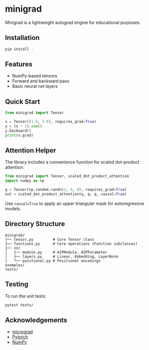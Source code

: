 # minigrad
Minigrad is a lightweight autograd engine for educational purposes.

## Installation
```bash
pip install .
```

## Features
- NumPy-based tensors
- Forward and backward pass
- Basic neural net layers

## Quick Start

```python
from minigrad import Tensor

x = Tensor([1.0, 2.0], requires_grad=True)
y = (x * 2).sum()
y.backward()
print(x.grad)
```

## Attention Helper

The library includes a convenience function for scaled dot-product attention:

```python
from minigrad import Tensor, scaled_dot_product_attention
import numpy as np

q = Tensor(np.random.randn(2, 4, 8), requires_grad=True)
out = scaled_dot_product_attention(q, q, q, causal=True)
```
Use `causal=True` to apply an upper triangular mask for autoregressive models.

## Directory Structure
```text
minigrad/
├── tensor.py         # Core Tensor class
├── functions.py      # Core operations (Function subclasses)
├── nn/
│   ├── module.py     # AIPModule, AIPParameter
│   ├── layers.py     # Linear, Embedding, LayerNorm
│   └── positional.py # Positional encodings
examples/
tests/
```
## Testing
To run the unit tests:
```bash
pytest tests/
```

## Acknowledgements
- [micrograd](https://github.com/karpathy/micrograd)
- [Pytorch](https://pytorch.org/)
- [NumPy](https://numpy.org/)
